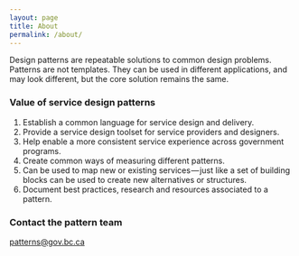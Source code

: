 ```yaml
---
layout: page
title: About
permalink: /about/
---
```


Design patterns are repeatable solutions to common design problems. Patterns are not templates. They can be used in different applications, and may look different, but the core solution remains the same.

### Value of service design patterns
1. Establish a common language for service design and delivery.
2. Provide a service design toolset for service providers and designers.
3. Help enable a more consistent service experience across government programs.
4. Create common ways of measuring different patterns.
5. Can be used to map new or existing services — just like a set of building blocks can be used to create new alternatives or structures.
6. Document best practices, research and resources associated to a pattern.

### Contact the pattern team

[patterns@gov.bc.ca](mailto:email@domain.com)

